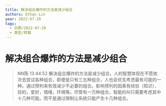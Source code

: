```yaml
---
title: 解决组合爆炸的方法是减少组合
authors: Ethan Lin
year: 2022-07-20 
tags:
  - 日期/2022-07-20 
  - 类型/转载  
---
```



# 解决组合爆炸的方法是减少组合





> NN陈  13:44:52
解决组合爆炸的方法是减少组合。人的智慧体现在不愿依次去尝试各种组合，即便是只有三五种组合，人也会优先考虑最有可能的一种。通过预判来有效减少不必要的组合。影响预判的因素有经验（知识）、目的，爱好，情绪，环境等。尽管有一万种组合，智能的AI只需要考虑其中十几种可能。而不是通过限制让系统只能产生十几种组合。